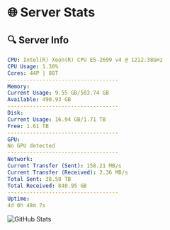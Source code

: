 # 🌐 Server Stats
## 🔍 Server Info
```yaml
CPU: Intel(R) Xeon(R) CPU E5-2699 v4 @ 1212.38GHz
CPU Usage: 1.30%
Cores: 44P | 88T
-----------------------------------
Memory:
Current Usage: 9.55 GB/503.74 GB
Available: 490.93 GB
-----------------------------------
Disk:
Current Usage: 16.94 GB/1.71 TB
Free: 1.61 TB
-----------------------------------
GPU:
No GPU detected
-----------------------------------
Network:
Current Transfer (Sent): 158.21 MB/s
Current Transfer (Received): 2.36 MB/s
Total Sent: 38.58 TB
Total Received: 840.95 GB
-----------------------------------
Uptime:
4d 0h 48m 7s
```
![GitHub Stats](https://img.shields.io/badge/Updated-2025-02-11_23:31:25-blue)
